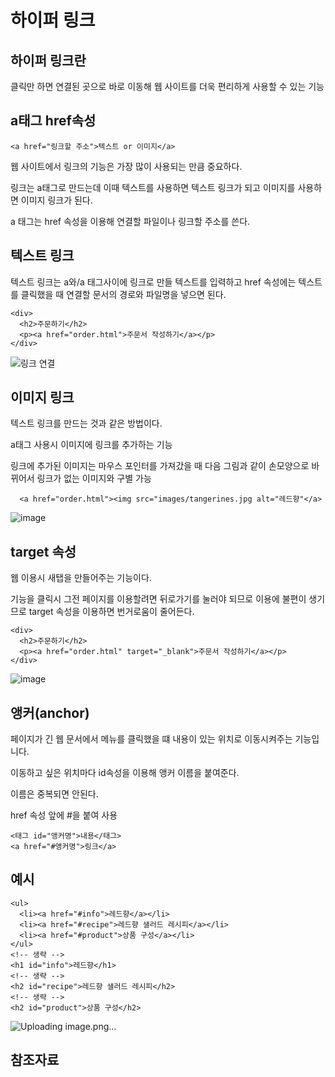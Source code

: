 하이퍼 링크
====

하이퍼 링크란
---

클릭만 하면 연결된 곳으로 바로 이동해 웹 사이트를 더욱 편리하게 사용할 수 있는 기능

a태그 href속성
---

    <a href="링크할 주소">텍스트 or 이미지</a>
    
웹 사이트에서 링크의 기능은 가장 많이 사용되는 만큼 중요하다.

링크는 a태그로 만드는데 이때 텍스트를 사용하면 텍스트 링크가 되고 이미지를 사용하면 이미지 링크가 된다.

a 태그는 href 속성을 이용해 연결할 파일이나 링크할 주소를 쓴다.

텍스트 링크
---

텍스트 링크는   a와/a 태그사이에 링크로 만들 텍스트를 입력하고 href 속성에는 텍스트를 클릭했을 때 연결할 문서의 경로와 파일명을 넣으면 된다.

    <div>     
      <h2>주문하기</h2>
      <p><a href="order.html">주문서 작성하기</a></p>
    </div>
    
![링크 연결](https://github.com/user-attachments/assets/e66805cc-ed22-4d40-87c3-25a29be8d320)

이미지 링크
----

텍스트 링크를 만드는 것과 같은 방법이다.  

a태그 사용시 이미지에 링크를 추가하는 기능

링크에 추가된 이미지는 마우스 포인터를 가져갔을 때 다음 그림과 같이 손모양으로 바뀌어서 링크가 없는 이미지와 구별 가능

      <a href="order.html"><img src="images/tangerines.jpg alt="레드향"</a>

![image](https://github.com/user-attachments/assets/0743916e-dee8-4fc7-970c-da3e9aec6c90)

target 속성
---

웹 이용시 새탭을 만들어주는 기능이다.

기능을 클릭시 그전 페이지를 이용할려면 뒤로가기를 눌러야 되므로 이용에 불편이 생기므로 target 속성을 이용하면 번거로움이 줄어든다.

    <div>     
      <h2>주문하기</h2>      
      <p><a href="order.html" target="_blank">주문서 작성하기</a></p>
    </div>

![image](https://github.com/user-attachments/assets/0ad1433d-ce29-41f0-ba94-533134a366bd)

앵커(anchor) 
----

페이지가 긴 웹 문서에서 메뉴를 클릭했을 떄 내용이 있는 위치로 이동시켜주는 기능입니다.

이동하고 싶은 위치마다 id속성을 이용해 앵커 이름을 붙여준다.

이름은 중복되면 안된다.

href 속성 앞에 #을 붙여 사용

    <태그 id="앵커명">내용</태그>
    <a href="#앵커명">링크</a>

예시
---
    <ul>
      <li><a href="#info">레드향</a></li>
      <li><a href="#recipe">레드향 샐러드 레시피</a></li>
      <li><a href="#product">상품 구성</a></li>
    </ul>
    <!-- 생략 -->
    <h1 id="info">레드향</h1>
    <!-- 생략 -->
    <h2 id="recipe">레드향 샐러드 레시피</h2>
    <!-- 생략 -->
    <h2 id="product">상품 구성</h2>

![Uploading image.png…]()


    
참조자료
---

